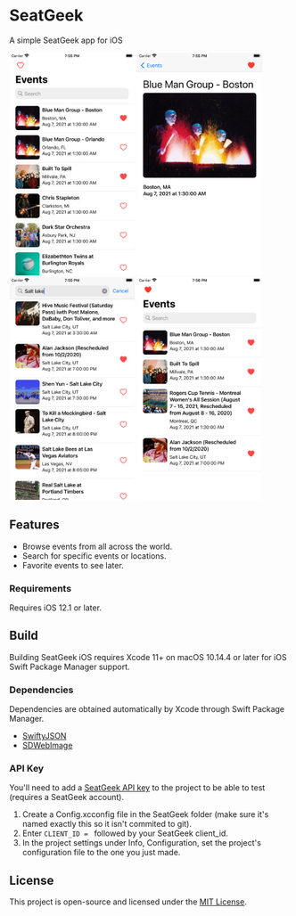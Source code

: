 # SeatGeek

A simple SeatGeek app for iOS

<img src="Screenshots/iPhone 8 Plus - Events.png" height=400 /> <img src="Screenshots/iPhone 8 Plus - Event.png" height=400 /> <img src="Screenshots/iPhone 8 Plus - Search.png" height=400 /> <img src="Screenshots/iPhone 8 Plus - Favorites.png" height=400 />

## Features

+ Browse events from all across the world.
+ Search for specific events or locations.
+ Favorite events to see later.

### Requirements

Requires iOS 12.1 or later.

## Build

Building SeatGeek iOS requires Xcode 11+ on macOS 10.14.4 or later for iOS Swift Package Manager support.

### Dependencies

Dependencies are obtained automatically by Xcode through Swift Package Manager.

+ [SwiftyJSON](https://github.com/SwiftyJSON/SwiftyJSON)
+ [SDWebImage](https://github.com/SDWebImage/SDWebImage)

### API Key

You'll need to add a [SeatGeek API key](https://seatgeek.com/account/develop) to the project to be able to test (requires a SeatGeek account).

1. Create a Config.xcconfig file in the SeatGeek folder (make sure it's named exactly this so it isn't commited to git).
1. Enter `CLIENT_ID = ` followed by your SeatGeek client_id.
1. In the project settings under Info, Configuration, set the project's configuration file to the one you just made.

## License

This project is open-source and licensed under the [MIT License](LICENSE).
